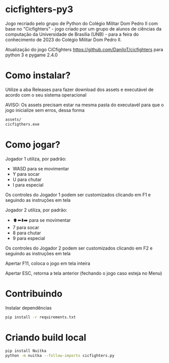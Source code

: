 # cicfighters-py3
Jogo recriado pelo grupo de Python do Colégio Militar Dom Pedro II com base no "Cicfighters" - jogo criado por um grupo de alunos de ciências da computação da Universidade de Brasília (UNB) - para a feira do conhecimento de 2023 do Colégio Militar Dom Pedro II.

Atualização do jogo CiCfighters https://github.com/DaniloT/cicfighters para python 3 e pygame 2.4.0

# Como instalar?
Utilize a aba Releases para fazer download dos assets e executável de acordo com o seu sistema operacional

AVISO: Os assets precisam estar na mesma pasta do executavél para que o jogo inicialize sem erros, dessa forma

```txt
assets/
cicfigthers.exe
```

# Como jogar?

Jogador 1 utiliza, por padrão:
- WASD para se movimentar
- Y para socar
- U para chutar
- I para especial

Os controles do Jogador 1 podem ser customizados clicando em F1 e seguindo as instruções em tela

Jogador 2 utiliza, por padrão:
- ⬆️⬅️⬇️➡️ para se movimentar
- 7 para socar
- 8 para chutar
- 9 para especial

Os controles do Jogador 2 podem ser customizados clicando em F2 e seguindo as instruções em tela

Apertar F11, coloca o jogo em tela inteira

Apertar ESC, retorna a tela anterior (fechando o jogo caso esteja no Menu)

# Contribuindo

Instalar dependências

```bash
pip install -r requirements.txt
```

# Criando build local

```bash
pip install Nuitka
python -m nuitka --follow-imports cicfighters.py
```
